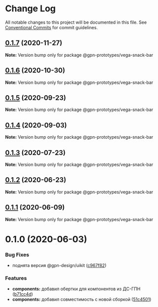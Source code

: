 # Change Log

All notable changes to this project will be documented in this file.
See [Conventional Commits](https://conventionalcommits.org) for commit guidelines.

## [0.1.7](https://github.com/gpn-prototypes/vega-ui/compare/@gpn-prototypes/vega-snack-bar@0.1.6...@gpn-prototypes/vega-snack-bar@0.1.7) (2020-11-27)

**Note:** Version bump only for package @gpn-prototypes/vega-snack-bar





## [0.1.6](https://github.com/gpn-prototypes/vega-ui/compare/@gpn-prototypes/vega-snack-bar@0.1.5...@gpn-prototypes/vega-snack-bar@0.1.6) (2020-10-30)

**Note:** Version bump only for package @gpn-prototypes/vega-snack-bar





## [0.1.5](https://github.com/gpn-prototypes/vega-ui/compare/@gpn-prototypes/vega-snack-bar@0.1.4...@gpn-prototypes/vega-snack-bar@0.1.5) (2020-09-23)

**Note:** Version bump only for package @gpn-prototypes/vega-snack-bar





## [0.1.4](https://github.com/gpn-prototypes/vega-ui/compare/@gpn-prototypes/vega-snack-bar@0.1.3...@gpn-prototypes/vega-snack-bar@0.1.4) (2020-09-03)

**Note:** Version bump only for package @gpn-prototypes/vega-snack-bar





## [0.1.3](https://github.com/gpn-prototypes/vega-ui/compare/@gpn-prototypes/vega-snack-bar@0.1.2...@gpn-prototypes/vega-snack-bar@0.1.3) (2020-07-23)

**Note:** Version bump only for package @gpn-prototypes/vega-snack-bar





## [0.1.2](https://github.com/gpn-prototypes/vega-ui/compare/@gpn-prototypes/vega-snack-bar@0.1.1...@gpn-prototypes/vega-snack-bar@0.1.2) (2020-06-23)

**Note:** Version bump only for package @gpn-prototypes/vega-snack-bar





## [0.1.1](https://github.com/gpn-prototypes/vega-ui/compare/@gpn-prototypes/vega-snack-bar@0.1.0...@gpn-prototypes/vega-snack-bar@0.1.1) (2020-06-09)

**Note:** Version bump only for package @gpn-prototypes/vega-snack-bar





# 0.1.0 (2020-06-03)

### Bug Fixes

- поднята версия @gpn-design/uikit ([c967f82](https://github.com/gpn-prototypes/vega-ui/commit/c967f82311880766aa19dfa0e67717eb0ca0068f))

### Features

- **components:** добавил обертки для компонентов из ДС-ГПН ([b71cc4d](https://github.com/gpn-prototypes/vega-ui/commit/b71cc4da5e178fff946c8786cf15c44ec9f761ed))
- **components:** добавил совместимость с новой сборкой ([51c4501](https://github.com/gpn-prototypes/vega-ui/commit/51c450197935794d6d539116a40e450f2b54a261))
